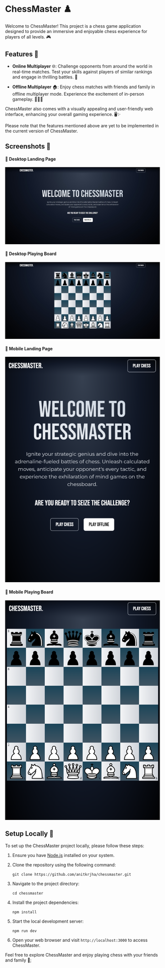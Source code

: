 # ChessMaster ♟️

Welcome to ChessMaster! This project is a chess game application designed to provide an immersive and enjoyable chess experience for players of all levels. 🎮

## Features 🌟

- **Online Multiplayer** 🌐: Challenge opponents from around the world in real-time matches. Test your skills against players of similar rankings and engage in thrilling battles. 💪

- **Offline Multiplayer** 🏠: Enjoy chess matches with friends and family in offline multiplayer mode. Experience the excitement of in-person gameplay. 🧑‍🤝‍🧑

ChessMaster also comes with a visually appealing and user-friendly web interface, enhancing your overall gaming experience. 🖥️✨

Please note that the features mentioned above are yet to be implemented in the current version of ChessMaster.

## Screenshots 📸

#### 🌟 Desktop Landing Page

![Desktop Landing Page](/public/ScreenShots/Desktop%20Landing.jpeg)

#### 🌟 Desktop Playing Board

![Desktop Playing Board](/public/ScreenShots/Desktop%20Playing%20page.jpeg)

#### 🌟 Mobile Landing Page

![Mobile Landing Page](/public/ScreenShots/Mobile%20Landing.png)

#### 🌟 Mobile Playing Board

![Mobile Playing Board](/public/ScreenShots/Mobile%20Playing.png)

## Setup Locally 🔧

To set up the ChessMaster project locally, please follow these steps:

1. Ensure you have [Node.js](https://nodejs.org) installed on your system.

2. Clone the repository using the following command:

   ```
   git clone https://github.com/anitkrjha/chessmaster.git
   ```

3. Navigate to the project directory:

   ```
   cd chessmaster
   ```

4. Install the project dependencies:

   ```
   npm install
   ```

5. Start the local development server:

   ```
   npm run dev
   ```

6. Open your web browser and visit `http://localhost:3000` to access ChessMaster.

Feel free to explore ChessMaster and enjoy playing chess with your friends and family 🦄;

